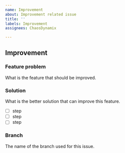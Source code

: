```yaml
---
name: Improvement
about: Improvement related issue
title: ''
labels: Improvement
assignees: ChaosDynamix

---
```


## Improvement

### Feature problem
What is the feature that should be improved.

### Solution
What is the better solution that can improve this feature.

- [ ] step
- [ ] step
- [ ] step

### Branch
The name of the branch used for this issue.
